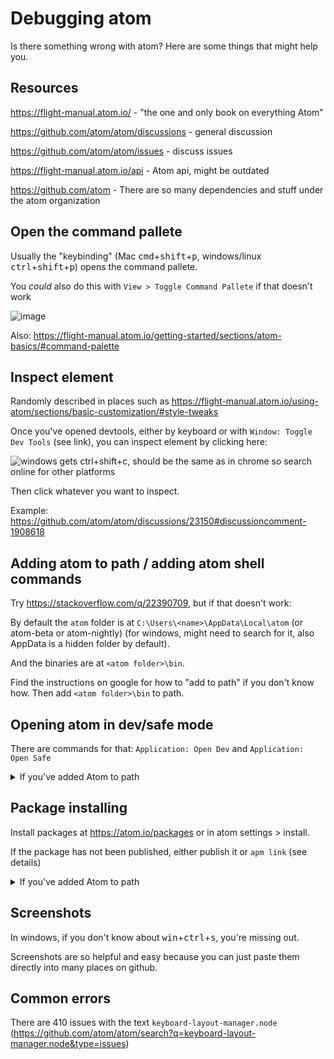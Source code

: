 # Debugging atom

Is there something wrong with atom? Here are some things that might help you.

## Resources

https://flight-manual.atom.io/ - "the one and only book on everything Atom"

https://github.com/atom/atom/discussions - general discussion

https://github.com/atom/atom/issues - discuss issues

https://flight-manual.atom.io/api - Atom api, might be outdated

https://github.com/atom - There are so many dependencies and stuff under the atom organization

## Open the command pallete

Usually the "keybinding" (Mac <kbd>cmd</kbd>+<kbd>shift</kbd>+<kbd>p</kbd>, windows/linux <kbd>ctrl</kbd>+<kbd>shift</kbd>+<kbd>p</kbd>) opens the command pallete.

You _could_ also do this with `View > Toggle Command Pallete` if that doesn't work

![image](https://user-images.githubusercontent.com/58114641/151628520-1bf8fa87-f181-406a-8aa3-6365bfeab425.png)

Also: https://flight-manual.atom.io/getting-started/sections/atom-basics/#command-palette

## Inspect element

Randomly described in places such as https://flight-manual.atom.io/using-atom/sections/basic-customization/#style-tweaks

Once you've opened devtools, either by keyboard or with `Window: Toggle Dev Tools` (see link), you can inspect element by clicking here:

![windows gets ctrl+shift+c, should be the same as in chrome so search online for other platforms](https://user-images.githubusercontent.com/58114641/151629864-3e60f3bc-487d-44e0-8535-2a44bbd0c366.png)

Then click whatever you want to inspect.

Example: https://github.com/atom/atom/discussions/23150#discussioncomment-1908618

## Adding atom to path / adding atom shell commands

Try https://stackoverflow.com/q/22390709, but if that doesn't work:

By default the `atom` folder is at `C:\Users\<name>\AppData\Local\atom` (or atom-beta or atom-nightly) (for windows, might need to search for it, also AppData is a hidden folder by default).

And the binaries are at `<atom folder>\bin`.

Find the instructions on google for how to "add to path" if you don't know how. Then add `<atom folder>\bin` to path.

## Opening atom in dev/safe mode

There are commands for that: `Application: Open Dev` and `Application: Open Safe`

<details>
  <summary>If you've added Atom to path</summary>

  The command is `atom --safe` or `atom --dev` or even `atom --dev --safe`

  Note: If you're using atom-beta or atom-nightly, the command is `atom-beta <flags>` or `atom-nightly <flags>.
</details>

## Package installing

Install packages at https://atom.io/packages or in atom settings > install.

If the package has not been published, either publish it or `apm link` (see details)

<details>
  <summary>If you've added Atom to path</summary>

  The command to install a package (or git_remote or github_username/github_repo, see `apm help install`) is `apm install <package_name>`.

  The command to install a locally downloaded/created package is `apm link` or `apm-beta link`

  Note: If you're using atom-beta, the commands are `atom-beta --safe`, `atom-beta --dev`, etc.
</details>

## Screenshots

In windows, if you don't know about <kbd>win</kbd>+<kbd>ctrl</kbd>+<kbd>s</kbd>, you're missing out.

Screenshots are so helpful and easy because you can just paste them directly into many places on github.

## Common errors

There are 410 issues with the text `keyboard-layout-manager.node` (https://github.com/atom/atom/search?q=keyboard-layout-manager.node&type=issues)
